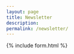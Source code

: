 ```yaml
---
layout: page
title: Newsletter
description:
permalink: /newsletter/
---
```


{% include form.html %}
